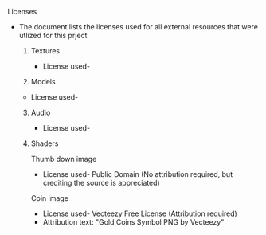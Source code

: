 Licenses
- The document lists the licenses used for all external resources that were utlized for this prject

  1) Textures
     - License used- 
    
   2) Models
     - License used-
       
   3) Audio
      - License used-
 
   5) Shaders
      
      Thumb down image
       - License used- Public Domain (No attribution required, but crediting the source is appreciated)
         
      Coin image
       - License used- Vecteezy Free License (Attribution required)
       - Attribution text: "Gold Coins Symbol PNG by Vecteezy"
